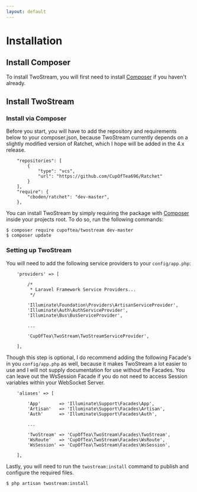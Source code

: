 ```yaml
---
layout: default
---
```



# Installation

## Install Composer

To install TwoStream, you will first need to install [Composer][composer] if you haven't already. 

## Install TwoStream

### Install via Composer

Before you start, you will have to add the repository and requirements below to your composer.json, because TwoStream currently depends on a slightly modified version of Ratchet, which I hope will be added in the 4.x release.

```
    "repositories": [
        {
            "type": "vcs",
            "url": "https://github.com/CupOfTea696/Ratchet"
        }
    ],
    "require": {
        "cboden/ratchet": "dev-master",
    },
```

You can install TwoStream by simply requiring the package with [Composer][composer] inside your projects root. To do so, run the following commands:

```
$ composer require cupoftea/twostream dev-master
$ composer update
```

### Setting up TwoStream

You will need to add the following service providers to your `config/app.php`:

```
	'providers' => [

		/*
		 * Laravel Framework Service Providers...
		 */
        
		'Illuminate\Foundation\Providers\ArtisanServiceProvider',
		'Illuminate\Auth\AuthServiceProvider',
		'Illuminate\Bus\BusServiceProvider',
  		
  		...
  		
        'CupOfTea\TwoStream\TwoStreamServiceProvider',

	],
```
Though this step is optional, I do recommend adding the following Facade's in you `config/app.php` as well, because it makes TwoStream a lot easier to use and I will not supply documentation for use without the Facades. You can leave out the WsSession Facade if you do not need to access Session variables within your WebSocket Server.

```
    'aliases' => [

		'App'       => 'Illuminate\Support\Facades\App',
		'Artisan'   => 'Illuminate\Support\Facades\Artisan',
		'Auth'      => 'Illuminate\Support\Facades\Auth',
		
		...
		
        'TwoStream' => 'CupOfTea\TwoStream\Facades\TwoStream',
        'WsRoute'   => 'CupOfTea\TwoStream\Facades\WsRoute',
        'WsSession' => 'CupOfTea\TwoStream\Facades\WsSession',

	],
```

Lastly, you will need to run the `twostream:install` command to publish and configure the required files.

```
$ php artisan twostream:install
```


[composer]: https://getcomposer.org/doc/00-intro.md

